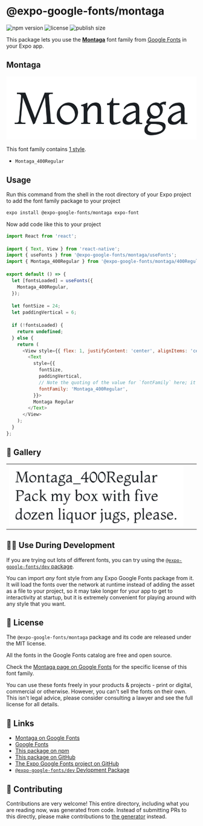 # @expo-google-fonts/montaga

![npm version](https://flat.badgen.net/npm/v/@expo-google-fonts/montaga)
![license](https://flat.badgen.net/github/license/expo/google-fonts)
![publish size](https://flat.badgen.net/packagephobia/install/@expo-google-fonts/montaga)

This package lets you use the [**Montaga**](https://fonts.google.com/specimen/Montaga) font family from [Google Fonts](https://fonts.google.com/) in your Expo app.

## Montaga

![Montaga](./font-family.png)

This font family contains [1 style](#-gallery).

- `Montaga_400Regular`

## Usage

Run this command from the shell in the root directory of your Expo project to add the font family package to your project
```sh
expo install @expo-google-fonts/montaga expo-font
```

Now add code like this to your project
```js
import React from 'react';

import { Text, View } from 'react-native';
import { useFonts } from '@expo-google-fonts/montaga/useFonts';
import { Montaga_400Regular } from '@expo-google-fonts/montaga/400Regular';

export default () => {
  let [fontsLoaded] = useFonts({
    Montaga_400Regular,
  });

  let fontSize = 24;
  let paddingVertical = 6;

  if (!fontsLoaded) {
    return undefined;
  } else {
    return (
      <View style={{ flex: 1, justifyContent: 'center', alignItems: 'center' }}>
        <Text
          style={{
            fontSize,
            paddingVertical,
            // Note the quoting of the value for `fontFamily` here; it expects a string!
            fontFamily: 'Montaga_400Regular',
          }}>
          Montaga Regular
        </Text>
      </View>
    );
  }
};

```

## 🔡 Gallery


||||
|-|-|-|
|![Montaga_400Regular](./Montaga_400Regular.ttf.png)||||


## 👩‍💻 Use During Development

If you are trying out lots of different fonts, you can try using the [`@expo-google-fonts/dev` package](https://github.com/expo/google-fonts/tree/master/font-packages/dev#readme).

You can import *any* font style from any Expo Google Fonts package from it. It will load the fonts
over the network at runtime instead of adding the asset as a file to your project, so it may take longer
for your app to get to interactivity at startup, but it is extremely convenient
for playing around with any style that you want.

## 📖 License

The `@expo-google-fonts/montaga` package and its code are released under the MIT license.

All the fonts in the Google Fonts catalog are free and open source.

Check the [Montaga page on Google Fonts](https://fonts.google.com/specimen/Montaga) for the specific license of this font family.

You can use these fonts freely in your products & projects - print or digital, commercial or otherwise. However, you can't sell the fonts on their own. This isn't legal advice, please consider consulting a lawyer and see the full license for all details.

## 🔗 Links

- [Montaga on Google Fonts](https://fonts.google.com/specimen/Montaga)
- [Google Fonts](https://fonts.google.com/)
- [This package on npm](https://www.npmjs.com/package/@expo-google-fonts/montaga)
- [This package on GitHub](https://github.com/expo/google-fonts/tree/master/font-packages/montaga)
- [The Expo Google Fonts project on GitHub](https://github.com/expo/google-fonts)
- [`@expo-google-fonts/dev` Devlopment Package](https://github.com/expo/google-fonts/tree/master/font-packages/dev)

## 🤝 Contributing

Contributions are very welcome! This entire directory, including what you are reading now, was generated from code. Instead of submitting PRs to this directly, please make contributions to [the generator](https://github.com/expo/google-fonts/tree/master/packages/generator) instead.
